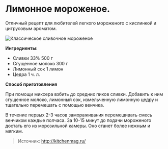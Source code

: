 # Лимонное мороженое.
Отличный рецепт для любителей легкого мороженого с кислинкой и цитрусовым ароматом.

![Классическое сливочное мороженое](/images/Kulinar/IceCream/ice_cream_013.jpg 'Классическое сливочное мороженое')

**Ингредиенты:**

- Сливки 33% 500 г
- Сгущенное молоко 300 г
- Лимонный сок 1 лимон
- Цедра 1 ч. л.

**Способ приготовления**

При помощи миксера взбить до средних пиков сливки. Добавить к ним сгущенное молоко, лимонный сок, измельченную лимонную цедру и тщательно перемешать с помощью венчика. 

В течение первых 2-3 часов замораживания перемешивать смесь венчиком каждые полчаса. За 10-15 минут до подачи мороженого достать его из морозильной камеры. Оно станет более нежным и мягким.

> Источник: http://kitchenmag.ru/
